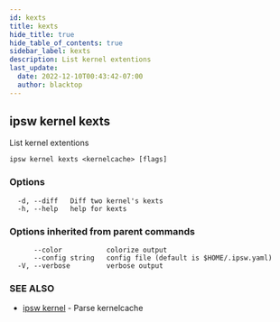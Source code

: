 ```yaml
---
id: kexts
title: kexts
hide_title: true
hide_table_of_contents: true
sidebar_label: kexts
description: List kernel extentions
last_update:
  date: 2022-12-10T00:43:42-07:00
  author: blacktop
---
```

## ipsw kernel kexts

List kernel extentions

```
ipsw kernel kexts <kernelcache> [flags]
```

### Options

```
  -d, --diff   Diff two kernel's kexts
  -h, --help   help for kexts
```

### Options inherited from parent commands

```
      --color           colorize output
      --config string   config file (default is $HOME/.ipsw.yaml)
  -V, --verbose         verbose output
```

### SEE ALSO

* [ipsw kernel](/docs/cli/ipsw/kernel)	 - Parse kernelcache

